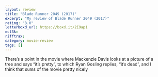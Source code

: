 ```yaml
---
layout: review
title: "Blade Runner 2049 (2017)"
excerpt: "My review of Blade Runner 2049 (2017)"
rating: "3.0"
letterboxd_url: https://boxd.it/2I9ap1
mst3k:
rifftrax:
category: movie-review
tags: []
---
```


There’s a point in the movie where Mackenzie Davis looks at a picture of a tree and says “it’s pretty”, to which Ryan Gosling replies, “it’s dead”, and I think that sums of the movie pretty nicely
